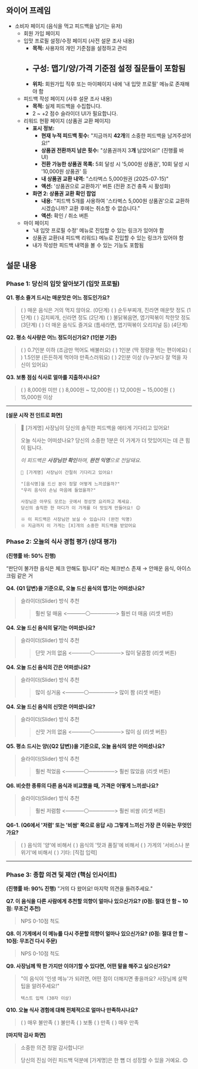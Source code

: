 ## 와이어 프레임

- 소비자 페이지 (음식을 먹고 피드백을 남기는 유저)
  - 회원 가입 페이지
  - 입맛 프로필 설정/수정 페이지 (사전 설문 조사 내용)
    - **목적:** 사용자의 개인 기준점을 설정하고 관리
    - ## **구성:** 맵기/양/가격 기준점 설정 질문들이 포함됨
    - **위치:** 회원가입 직후 또는 마이페이지 내에 '내 입맛 프로필' 메뉴로 존재해야 함
  - 피드백 작성 페이지 (사후 설문 조사 내용)
    - **목적:** 실제 피드백을 수집합니다.
    - 2 ~ +2 점수 슬라이더 UI가 필요합니다.
  - 리워드 현황 페이지 (상품권 교환 페이지)
    - **표시 정보:**
      - **현재 누적 피드백 횟수:** "지금까지 **42개**의 소중한 피드백을 남겨주셨어요!"
      - **상품권 전환까지 남은 횟수:** "상품권까지 3**개** 남았어요!" (진행률 바 UI)
      - **전환 가능한 상품권 목록:** 5회 달성 시 '5,000원 상품권', 10회 달성 시 '10,000원 상품권' 등
      - **내 상품권 교환 내역:** "스타벅스 5,000원권 (2025-07-15)"
      - **액션:** '상품권으로 교환하기' 버튼 (전환 조건 충족 시 활성화)
    - **화면 2: 상품권 교환 확인 팝업**
      - **내용:** "피드백 5개를 사용하여 '스타벅스 5,000원 상품권'으로 교환하시겠습니까? 교환 후에는 취소할 수 없습니다."
      - **액션:** 확인 / 취소 버튼
  - 마이 페이지
    - '내 입맛 프로필 수정' 메뉴로 진입할 수 있는 링크가 있어야 함
    - 상품권 교환(내 피드백 리워드) 메뉴로 진입할 수 있는 링크가 있어야 함
    - 내가 작성한 피드백 내역을 볼 수 있는 기능도 포함됨

## 설문 내용

### **Phase 1: 당신의 입맛 알아보기 (입맛 프로필)**

**Q1. 평소 즐겨 드시는 매운맛은 어느 정도인가요?**

> ( ) 매운 음식은 거의 먹지 않아요. (0단계)
> ( ) 순두부찌개, 진라면 매운맛 정도 (1단계)
> ( ) 김치찌개, 신라면 정도 (2단계)
> ( ) 불닭볶음면, 엽기떡볶이 착한맛 정도 (3단계)
> ( ) 더 매운 음식도 즐겨요 (틈새라면, 엽기떡볶이 오리지널 등) (4단계)

**Q2. 평소 식사량은 어느 정도이신가요? (1인분 기준)**

> ( ) 0.7인분 이하 (조금만 먹어도 배불러요)
> ( ) 1인분 (딱 정량을 먹는 편이에요)
> ( ) 1.5인분 (든든하게 먹어야 만족스러워요)
> ( ) 2인분 이상 (누구보다 잘 먹을 자신이 있어요)

**Q3. 보통 점심 식사로 얼마를 지출하시나요?**

> ( ) 8,000원 미만
> ( ) 8,000원 ~ 12,000원
> ( ) 12,000원 ~ 15,000원
> ( ) 15,000원 이상

---

**[설문 시작 전 인트로 화면]**

> 🍜 [가게명] 사장님이 당신의 솔직한 피드백을 애타게 기다리고 있어요!
>
> 오늘 식사는 어떠셨나요? 당신의 소중한 1분은 이 가게가 더 맛있어지는 데 큰 힘이 됩니다.
>
> _이 피드백은 **사장님만 확인**하며, **완전 익명**으로 전달돼요._
>
> ```
> 💝 [가게명] 사장님이 간절히 기다리고 있어요!
>
> "[음식명]을 드신 분이 정말 어떻게 느끼셨을까?"
> "우리 음식이 손님 마음에 들었을까?"
>
> 사장님은 아무도 모르는 곳에서 정성껏 요리하고 계세요.
> 당신의 솔직한 한 마디가 이 가게를 더 맛있게 만들어요! 😊
>
> ※ 이 피드백은 사장님만 보실 수 있습니다 (완전 익명)
> ※ 지금까지 이 가게는 [X]개의 소중한 피드백을 받았어요
> ```

### **Phase 2: 오늘의 식사 경험 평가 (상대 평가)**

**(진행률 바: 50% 진행)**

“판단이 불가한 음식은 체크 안해도 됩니다” 라는 체크반스 존재 → 안매운 음식, 아이스크림 같은 거

**Q4. {Q1 답변}을 기준으로, 오늘 드신 음식의 맵기는 어떠셨나요?**

> 슬라이더(Slider) 방식 추천
>
> > 훨씬 덜 매움 <─────⚪───────> 훨씬 더 매움 (리셋 버튼)

**Q4. 오늘 드신 음식의 달기는 어떠셨나요?**

> 슬라이더(Slider) 방식 추천
>
> > 단맛 거의 없음 <─────⚪───────> 많이 달콤함 (리셋 버튼)

**Q4. 오늘 드신 음식의 간은 어떠셨나요?**

> 슬라이더(Slider) 방식 추천
>
> > 많이 싱거움 <─────⚪───────> 많이 짬 (리셋 버튼)

**Q4. 오늘 드신 음식의 신맛은 어떠셨나요?**

> 슬라이더(Slider) 방식 추천
>
> > 신맛 거의 없음 <─────⚪───────> 많이 심 (리셋 버튼)

**Q5. 평소 드시는 양({Q2 답변})을 기준으로, 오늘 음식의 양은 어떠셨나요?**

> 슬라이더(Slider) 방식 추천
>
> > 훨씬 적었음 <─────⚪───────> 훨씬 많았음 (리셋 버튼)

**Q6. 비슷한 종류의 다른 음식과 비교했을 때, 가격은 어떻게 느끼셨나요?**

> 슬라이더(Slider) 방식 추천
>
> > 훨씬 저렴함 <─────⚪───────> 훨씬 비쌈 (리셋 버튼)

**Q6-1. (Q6에서 '저렴' 또는 '비쌈' 쪽으로 응답 시) 그렇게 느끼신 가장 큰 이유는 무엇인가요?**

> ( ) 음식의 '양'에 비해서
> ( ) 음식의 '맛과 품질'에 비해서
> ( ) 가게의 '서비스나 분위기'에 비해서
> ( ) 기타: [직접 입력]

---

### **Phase 3: 종합 의견 및 제안 (핵심 인사이트)**

**(진행률 바: 90% 진행)** "거의 다 왔어요! 마지막 의견을 들려주세요."

**Q7. 이 음식을 다른 사람에게 추천할 의향이 얼마나 있으신가요? (0점: 절대 안 함 ~ 10점: 무조건 추천)**

> NPS 0-10점 척도

**Q8. 이 가게에서 이 메뉴를 다시 주문할 의향이 얼마나 있으신가요? (0점: 절대 안 함 ~ 10점: 무조건 다시 주문)**

> NPS 0-10점 척도

**Q9. 사장님께 딱 한 가지만 이야기할 수 있다면, 어떤 말을 해주고 싶으신가요?**

> "이 음식이 '인생 메뉴'가 되려면, 어떤 점이 더해지면 좋을까요? 사장님께 살짝 팁을 알려주세요!"
>
> `텍스트 입력 (30자 이상)`

**Q10. 오늘 식사 경험에 대해 전체적으로 얼마나 만족하시나요?**

> ( ) 매우 불만족
> ( ) 불만족
> ( ) 보통
> ( ) 만족
> ( ) 매우 만족

**[마지막 감사 화면]**

> 소중한 의견 정말 감사합니다!
>
> 당신의 진심 어린 피드백 덕분에 [가게명]은 한 뼘 더 성장할 수 있을 거예요. 😊
